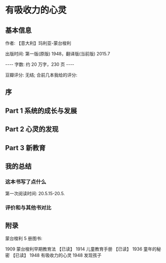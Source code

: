 # 有吸收力的心灵

## 基本信息

作者: 【意大利】玛利亚-蒙台梭利

出版时间: 第一版(原版) 1948，翻译版(当前版) 2015.7

----  字数: 约 20 万字，230 页 ----

豆瓣评分: 无结; 合前几本我给的评分:

## 序

## Part 1 系统的成长与发展

## Part 2 心灵的发现

## Part 3 新教育

## 我的总结

### 这本书写了点什么

第一次阅读时间: 20.5.15-20.5.

### 评价和与其他书对比



## 附录

蒙台梭利 5 册图书:

1909 蒙台梭利早期教育法 【已读】
1914 儿童教育手册 【已读】
1936 童年的秘密 【已读】
1948 有吸收力的心灵
1948 发现孩子
